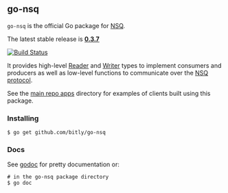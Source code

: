 ## go-nsq

`go-nsq` is the official Go package for [NSQ][nsq].

The latest stable release is **[0.3.7](https://github.com/bitly/go-nsq/releases/tag/v0.3.7)**

[![Build Status](https://secure.travis-ci.org/bitly/go-nsq.png?branch=master)](http://travis-ci.org/bitly/go-nsq)

It provides high-level [Reader][reader] and [Writer][writer] types to implement consumers and
producers as well as low-level functions to communicate over the [NSQ protocol][protocol].

See the [main repo apps][apps] directory for examples of clients built using this package.

### Installing

    $ go get github.com/bitly/go-nsq

### Docs

See [godoc][nsq_gopkgdoc] for pretty documentation or:

    # in the go-nsq package directory
    $ go doc

[nsq]: https://github.com/bitly/nsq
[nsq_gopkgdoc]: http://godoc.org/github.com/bitly/go-nsq
[protocol]: http://bitly.github.io/nsq/clients/tcp_protocol_spec.html
[apps]: https://github.com/bitly/nsq/tree/master/apps
[reader]: http://godoc.org/github.com/bitly/go-nsq#Reader
[writer]: http://godoc.org/github.com/bitly/go-nsq#Writer
